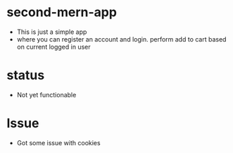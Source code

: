 # second-mern-app
 - This is just a simple app
 - where you can register an account and login. perform add to cart based on current logged in user

# status
 - Not yet functionable

# Issue
 - Got some issue with cookies